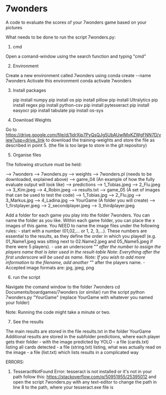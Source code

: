 # 7wonders
A code to evaluate the scores of your 7wonders game based on your pictures

What needs to be done to run the script 7wonders.py:

1. cmd

Open a comand-window using the search function and typing "cmd"

2. Environment

Create a new environment called 7wonders using
	conda create --name 7wonders
Activate this environment
	conda activate 7wonders

3. Install packages

	pip install numpy
	pip install os
	pip install pillow
	pip install Ultralytics
	pip install regex
	pip install python-csv
	pip install pytesseract
	pip install easyocr
	pip install tabulate
	pip install os-sys

4. Download Weights

Go to https://drive.google.com/file/d/1idrXjp7PyQsQJg5UbAUwIMxKZWgFNN7D/view?usp=drive_link to download the training-weights and store the file as described in point 5.
(the file is too large to store in the git repository)

5. Organise files

The following structure must be held:

--> 
7wonders
	--> 7wonders.py
	--> weights
		--> 7wonders.pl (needs to be downloaded, explained above)
	--> game_04 (An example of how the fully evaluate output will look like)
 		--> predictions
		--> 1_Tobias.jpeg
		--> 2_Flu.jpeg
		--> 3_Kim.jpeg
  		--> 4_Robin.jpeg
    		--> results.txt
      	--> game_05 (A set of images that can be used to test the code)
       		--> 1_Tobias.jpg
	 	--> 2_Flu.jpg
   		--> 3_Markus.jpg
     		--> 4_Ladina.jpg
    	--> YourGame (A folder you will create)
     		--> 1_firstplayer.jpeg
       		--> 2_secondplayer.jpeg
	 	--> 3_thirdplayer.jpeg

Add a folder for each game you play into the folder 7wonders. You can name the folder as you like.
Within each game folder, you can place the x images of this game. You NEED to name the image files under the following rules:
	- start with a number (01,02,... or 1, 2, 3,...). These numbers are essential to the results, as they define the order in which you played!
		(e.g. 01_Name1.jpeg was sitting next to 02.Name2.jpeg and 05_Name5.jpeg if there were 5 players).
	- use an underscore "_" after the number to assign the players name that is later used in the result-table
		Note: Everything after the first underscore will be used as name.
		Note: If you wish to add more information to the filename, add another "_" after the players name.
	- Accepted image formats are: jpg, jpeg, png

6. run the script

Navigate the comand window to the folder 7wonders
	cd Documents/boardgames/7wonders (or similar)
run the script
	python 7wonders.py "YourGame" (replace YourGame with whatever you named your folder)

Note: Running the code might take a minute or two.

7. See the results
    
The main results are stored in the file results.txt in the folder YourGame
Additional results are stored in the subfolder predictions, where each player gets their folder
	- with the image predicted by YOLO
	- a file (cards.txt) listing all cards detected
	- a file (string.txt) listing, what was actually read on the image
	- a file (list.txt) which lists results in a complicated way



ERRORS:
1. TesseractNotFound Error: tesseract is not installed or it's not in your path
	follow this: https://stackoverflow.com/q/50951955/25395012
	and open the script 7wonders.py with any text-editor to change the path in line 8 to the path, where your tesseract.exe file is

